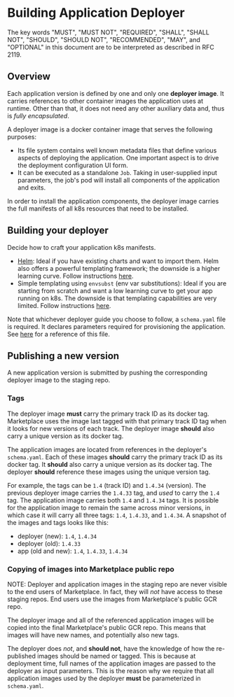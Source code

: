 # Building Application Deployer

The key words "MUST", "MUST NOT", "REQUIRED", "SHALL", "SHALL
NOT", "SHOULD", "SHOULD NOT", "RECOMMENDED",  "MAY", and
"OPTIONAL" in this document are to be interpreted as described in
RFC 2119.

## Overview

Each application version is defined by one and only one **deployer image**. It
carries references to other container images the application uses at runtime.
Other than that, it does not need any other auxiliary data and, thus is
_fully encapsulated_.

A deployer image is a docker container image that serves the following purposes:

- Its file system contains well known metadata files that define various aspects
  of deploying the application. One important aspect is to drive the deployment
  configuration UI form.
- It can be executed as a standalone `Job`. Taking in user-supplied input
  parameters, the job's pod will install all components of the application
  and exits.

In order to install the application components, the deployer image carries the
full manifests of all k8s resources that need to be installed.

## Building your deployer

Decide how to craft your application k8s manifests.

- [Helm](https://helm.sh): Ideal if you have existing charts and want to import
  them. Helm also offers a powerful templating framework; the downside is a
  higher learning curve. Follow instructions [here](building-deployer-helm.md).
- Simple templating using `envsubst` (env var substitutions): Ideal if you are
  starting from scratch and want a low learning curve to get your app running on
  k8s. The downside is that templating capabilities are very limited.
  Follow instructions [here](building-deployer-envsubst.md).

Note that whichever deployer guide you choose to follow, a `schema.yaml` file is
required. It declares parameters required for provisioning the application. See
[here](schema.md) for a reference of this file.

## Publishing a new version

A new application version is submitted by pushing the corresponding deployer image
to the staging repo.

### Tags

The deployer image **must** carry the primary track ID as its docker tag.
Marketplace uses the image last tagged with that primary track ID tag when it looks
for new versions of each track. The deployer image **should** also carry a unique
version as its docker tag.

The application images are located from references in the deployer's `schema.yaml`.
Each of these images **should** carry the primary track ID as its docker tag.
It **should** also carry a unique version as its docker tag. The deployer
**should** reference these images using the unique version tag.

For example, the tags can be `1.4` (track ID) and `1.4.34` (version). The previous
deployer image carries the `1.4.33` tag, and _used_ to carry the `1.4` tag.
The application image carries both `1.4` and `1.4.34` tags. It is possible for the
application image to remain the same across minor versions, in which case it will
carry all three tags: `1.4`, `1.4.33`, and `1.4.34`.
A snapshot of the images and tags looks like this:
- deployer (new): `1.4`, `1.4.34`
- deployer (old): `1.4.33`
- app (old and new): `1.4`, `1.4.33`, `1.4.34`

### Copying of images into Marketplace public repo

NOTE: Deployer and application images in the staging repo are never visible to the
end users of Marketplace. In fact, they will _not_ have access to these
staging repos. End users use the images from Marketplace's public GCR repo.

The deployer image and all of the referenced application images will be copied
into the final Marketplace's public GCR repo. This means that images will have
new names, and potentially also new tags.

The deployer does _not_, and **should not**, have the knowledge of how the
re-published images should be named or tagged. This is because at deployment time,
full names of the application images are passed to the deployer as input parameters.
This is the reason why we require that all application images used by the deployer
**must** be parameterized in `schema.yaml`.
